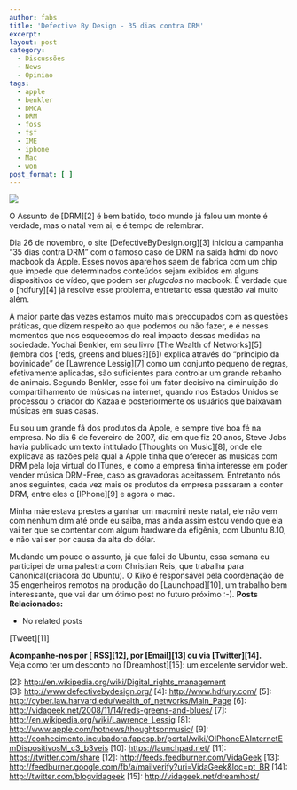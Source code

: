 ```yaml
---
author: fabs
title: 'Defective By Design - 35 dias contra DRM'
excerpt:
layout: post
category:
  - Discussões
  - News
  - Opiniao
tags:
  - apple
  - benkler
  - DMCA
  - DRM
  - foss
  - fsf
  - IME
  - iphone
  - Mac
  - won
post_format: [ ]
---
```

![][1]

O Assunto de [DRM][2] é bem batido, todo mundo já falou um monte é verdade, mas o natal vem ai, e é tempo de relembrar.

Dia 26 de novembro, o site [DefectiveByDesign.org][3] iniciou a campanha “35 dias contra DRM” com o famoso caso de DRM na saída hdmi do novo macbook da Apple. Esses novos aparelhos saem de fábrica com um chip que impede que determinados conteúdos sejam exibidos em alguns dispositivos de vídeo, que podem ser *plugados* no macbook. É verdade que o [hdfury][4] já resolve esse problema, entretanto essa questão vai muito além.

A maior parte das vezes estamos muito mais preocupados com as questões práticas, que dizem respeito ao que podemos ou não fazer, e é nesses momentos que nos esquecemos do real impacto dessas medidas na sociedade. Yochai Benkler, em seu livro [The Wealth of Networks][5](lembra dos [reds, greens and blues?][6]) explica através do “principio da bovinidade” de [Lawrence Lessig][7] como um conjunto pequeno de regras, efetivamente aplicadas, são suficientes para controlar um grande rebanho de animais. Segundo Benkler, esse foi um fator decisivo na diminuição do compartilhamento de músicas na internet, quando nos Estados Unidos se processou o criador do Kazaa e posteriormente os usuários que baixavam músicas em suas casas.

Eu sou um grande fã dos produtos da Apple, e sempre tive boa fé na empresa. No dia 6 de fevereiro de 2007, dia em que fiz 20 anos, Steve Jobs havia publicado um texto intitulado [Thoughts on Music][8], onde ele explicava as razões pela qual a Apple tinha que oferecer as musicas com DRM pela loja virtual do ITunes, e como a empresa tinha interesse em poder vender música DRM-Free, caso as gravadoras aceitassem. Entretanto nós anos seguintes, cada vez mais os produtos da empresa passaram a conter DRM, entre eles o [IPhone][9] e agora o mac.

Minha mãe estava prestes a ganhar um macmini neste natal, ele não vem com nenhum drm até onde eu saiba, mas ainda assim estou vendo que ela vai ter que se contentar com algum hardware da efigênia, com Ubuntu 8.10, e não vai ser por causa da alta do dólar.

Mudando um pouco o assunto, já que falei do Ubuntu, essa semana eu participei de uma palestra com Christian Reis, que trabalha para Canonical(criadora do Ubuntu). O Kiko é responsável pela coordenação de 35 engenheiros remotos na produção do [Launchpad][10], um trabalho bem interessante, que vai dar um ótimo post no futuro próximo :-). 
**Posts Relacionados:** 
*   No related posts



[Tweet][11] 





**Acompanhe-nos por [ RSS][12], por [Email][13] ou via [Twitter][14].**  
Veja como ter um desconto no [Dreamhost][15]: um excelente servidor web.

 [1]: http://static.fsf.org/dbd/days/01/001-macbook-defective.png
 [2]: http://en.wikipedia.org/wiki/Digital_rights_management<br ></a>
 [3]: http://www.defectivebydesign.org/
 [4]: http://www.hdfury.com/
 [5]: http://cyber.law.harvard.edu/wealth_of_networks/Main_Page
 [6]: http://vidageek.net/2008/11/14/reds-greens-and-blues/
 [7]: http://en.wikipedia.org/wiki/Lawrence_Lessig
 [8]: http://www.apple.com/hotnews/thoughtsonmusic/
 [9]: http://conhecimento.incubadora.fapesp.br/portal/wiki/OIPhoneEAInternetEmDispositivosM_c3_b3veis
 [10]: https://launchpad.net/
 [11]: https://twitter.com/share
 [12]: http://feeds.feedburner.com/VidaGeek
 [13]: http://feedburner.google.com/fb/a/mailverify?uri=VidaGeek&loc=pt_BR
 [14]: http://twitter.com/blogvidageek
 [15]: http://vidageek.net/dreamhost/

